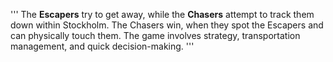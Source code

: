 '''
The **Escapers** try to get away, while the **Chasers** attempt to track them down within Stockholm. The Chasers win, when they spot the Escapers and can physically touch them. The game involves strategy, transportation management, and quick decision-making.
'''
